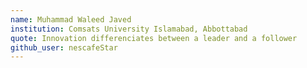 ```yaml
---
name: Muhammad Waleed Javed
institution: Comsats University Islamabad, Abbottabad
quote: Innovation differenciates between a leader and a follower
github_user: nescafeStar
---
```

